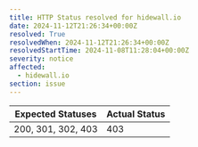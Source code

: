```yaml
---
title: HTTP Status resolved for hidewall.io
date: 2024-11-12T21:26:34+00:00Z
resolved: True
resolvedWhen: 2024-11-12T21:26:34+00:00Z
resolvedStartTime: 2024-11-08T11:28:04+00:00Z
severity: notice
affected:
  - hidewall.io
section: issue
---
```


| Expected Statuses | Actual Status  |
|-------------------|----------------|
| 200, 301, 302, 403 | 403 |
